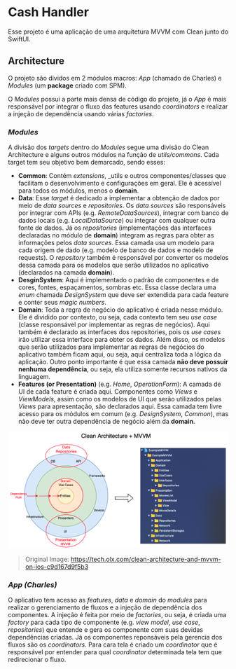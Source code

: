 # Cash Handler

Esse projeto é uma aplicação de uma arquitetura MVVM com Clean junto do SwiftUI.

## Architecture

O projeto são dividos em 2 módulos macros: _App_ (chamado de Charles) e _Modules_ (um __package__ criado com SPM). 

O _Modules_ possui a parte mais densa de código do projeto, já o _App_ é mais responsável por integrar o fluxo das features usando _coordinators_ e realizar a injeção de dependência usando várias _factories_.

### _Modules_

A divisão dos _targets_ dentro do _Modules_ segue uma divisão do Clean Architecture e alguns outros módulos na função de _utils/commons_. Cada target tem seu objetivo bem demarcado, sendo esses:

- __Common__: Contém _extensions_, _utils e outros componentes/classes que facilitam o desenvolvimento e configurações em geral. Ele é acessível para todos os módulos, menos o __domain__.
- __Data__: Esse _target_ é dedicado a implementar a obtenção de dados por meio de _data sources_ e _repositories_. Os _data sources_ são responsáveis por integrar com APIs (e.g. _RemoteDataSources_), integrar com banco de dados locais (e.g. _LocalDataSource_) ou integrar com qualquer outra fonte de dados. Já os _repositories_ (implementações das interfaces declaradas no módulo de __domain__) integram as regras para obter as informações pelos _data sources_. Essa camada usa um modelo para cada origem de dado (e.g. modelo de banco de dados e modelo de requests). O _repository_ também é responsável por converter os modelos dessa camada para os modelos que serão utilizados no aplicativo (declarados na camada __domain__).
- __DesginSystem__: Aqui é implementado o padrão de componentes e de cores, fontes, espaçamentos, sombras etc. Essa classe declara uma _enum_ chamada _DesignSystem_ que deve ser extendida para cada feature e conter seus _magic numbers_.
- __Domain__: Toda a regra de negócio do aplicativo é criada nesse módulo. Ele é dividido por contexto, ou seja, cada contexto tem seu _use case_ (classe responsável por implementar as regras de negócios). Aqui também é declarado as interfaces dos repositories, pois os _use cases_ irão utilizar essa interface para obter os dados. Além disso, os modelos que serão utilizados para implementar as regras de negócios do aplicativo também ficam aqui, ou seja, aqui centraliza toda a lógica da aplicação. Outro ponto importante é que essa camada __não deve possuir nenhuma dependência__, ou seja, ela utiliza somente recursos nativos da linguagem.
- __Features (or Presentation)__ (e.g. _Home_, _OperationForm_): A camada de UI de cada feature é criada aqui. Componentes como _Views_ e _ViewModels_, assim como os modelos de UI que serão utilizados pelas _Views_ para apresentação, são declarados aqui. Essa camada tem livre acesso para os módulos em comum (e.g. _DesignSystem_, _Common_), mas não deve ter outra dependência de negócio além da __domain__.

![](imgs/arch.png)
> Original Image: https://tech.olx.com/clean-architecture-and-mvvm-on-ios-c9d167d9f5b3

### _App (Charles)_

O aplicativo tem acesso as _features_, _data_ e _domain_ do _modules_ para realizar o gerenciamento de fluxos e a injeção de dependência dos componentes. A injeção é feita por meio de _factories_, ou seja, é criada uma _factory_ para cada tipo de componente (e.g. _view model_, _use case_, _repositories_) que entende e gera os componente com suas devidas dependências criadas. Já os componentes reponsáveis pela gerencia dos fluxos são os _coordinators_. Para cara tela é criado um _coordinator_ que é responsável por entender para qual _coordinator_ determinada tela tem que redirecionar o fluxo.
